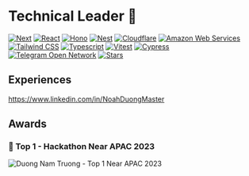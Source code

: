 # Technical Leader 💎

[![Next](https://img.shields.io/badge/NextJS-555?logo=nextdotjs&style=flat)](https://github.com/NoahDuongMaster)
[![React](https://img.shields.io/badge/ReactJS-555?logo=react&style=flat&logoColor=61DAFB)](https://github.com/NoahDuongMaster)
[![Hono](https://img.shields.io/badge/HonoJS-555?logo=hono&style=flat&logoColor=E36002)](https://github.com/NoahDuongMaster)
[![Nest](https://img.shields.io/badge/NestJS-555?logo=nestjs&style=flat&logoColor=E0234E)](https://github.com/NoahDuongMaster)
[![Cloudflare](https://img.shields.io/badge/Cloudflare-555?logo=cloudflare&style=flat&logoColor=F38020)](https://github.com/NoahDuongMaster)
[![Amazon Web Services](https://img.shields.io/badge/Amazon%20Web%20Services-555?logo=amazonwebservices&style=flat&logoColor=FF9900)](https://github.com/NoahDuongMaster)
[![Tailwind CSS](https://img.shields.io/badge/Tailwind%20CSS-555?logo=tailwindcss&style=flat&logoColor=06B6D4)](https://github.com/NoahDuongMaster)
[![Typescript](https://img.shields.io/badge/Typescript-555?logo=typescript&style=flat&logoColor=3178C6)](https://github.com/NoahDuongMaster)
[![Vitest](https://img.shields.io/badge/Vitest-555?logo=vitest&style=flat&logoColor=6E9F18)](https://github.com/NoahDuongMaster)
[![Cypress](https://img.shields.io/badge/Cypress-555?logo=cypress&style=flat&logoColor=69D3A7)](https://github.com/NoahDuongMaster)
[![Telegram Open Network](https://img.shields.io/badge/Telegram%20Open%20Network-555?logo=ton&style=flat&logoColor=0098EA)](https://github.com/NoahDuongMaster)
[![Stars](https://img.shields.io/github/stars/NoahDuongMaster?label=Stars&logo=github)](https://github.com/NoahDuongMaster)

## Experiences

https://www.linkedin.com/in/NoahDuongMaster

## Awards

<h3>🥇 Top 1 - Hackathon Near APAC 2023</h3>

![Duong Nam Truong - Top 1 Near APAC 2023](./public/duong-nam-truong-top-1-near-apac.png)
